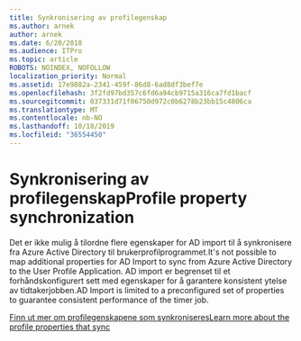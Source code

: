 ```yaml
---
title: Synkronisering av profilegenskap
ms.author: arnek
author: arnek
ms.date: 6/20/2018
ms.audience: ITPro
ms.topic: article
ROBOTS: NOINDEX, NOFOLLOW
localization_priority: Normal
ms.assetid: 17e9882a-2341-459f-86d8-6ad8df3bef7e
ms.openlocfilehash: 3f2fd97bd357c6fd6a94cb9715a316ca7fd1bacf
ms.sourcegitcommit: 037331d71f06750d972c0b6278b23bb15c4806ca
ms.translationtype: MT
ms.contentlocale: nb-NO
ms.lasthandoff: 10/18/2019
ms.locfileid: "36554450"
---
```

# <a name="profile-property-synchronization"></a><span data-ttu-id="f45af-102">Synkronisering av profilegenskap</span><span class="sxs-lookup"><span data-stu-id="f45af-102">Profile property synchronization</span></span>

<span data-ttu-id="f45af-103">Det er ikke mulig å tilordne flere egenskaper for AD import til å synkronisere fra Azure Active Directory til brukerprofilprogrammet.</span><span class="sxs-lookup"><span data-stu-id="f45af-103">It's not possible to map additional properties for AD Import to sync from Azure Active Directory to the User Profile Application.</span></span> <span data-ttu-id="f45af-104">AD import er begrenset til et forhåndskonfigurert sett med egenskaper for å garantere konsistent ytelse av tidtakerjobben.</span><span class="sxs-lookup"><span data-stu-id="f45af-104">AD Import is limited to a preconfigured set of properties to guarantee consistent performance of the timer job.</span></span>
  
[<span data-ttu-id="f45af-105">Finn ut mer om profilegenskapene som synkroniseres</span><span class="sxs-lookup"><span data-stu-id="f45af-105">Learn more about the profile properties that sync</span></span>](https://go.microsoft.com/fwlink/?linkid=875671)
  

